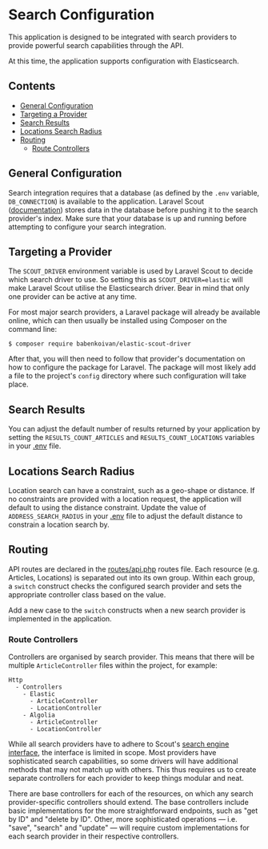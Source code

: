 # Search Configuration
This application is designed to be integrated with search providers to provide powerful search capabilities through the API.

At this time, the application supports configuration with Elasticsearch.

## Contents
* [General Configuration](#general-configuration)
* [Targeting a Provider](#targeting-a-provider)
* [Search Results](#search-results)
* [Locations Search Radius](#locations-search-radius)
* [Routing](#routing)
  * [Route Controllers](#route-controllers)

## General Configuration
Search integration requires that a database (as defined by the `.env` variable, `DB_CONNECTION`) is available to the application. Laravel Scout ([documentation](https://laravel.com/docs/8.x/scout)) stores data in the database before pushing it to the search provider's index. Make sure that your database is up and running before attempting to configure your search integration.

## Targeting a Provider
The `SCOUT_DRIVER` environment variable is used by Laravel Scout to decide which search driver to use. So setting this as `SCOUT_DRIVER=elastic` will make Laravel Scout utilise the Elasticsearch driver. Bear in mind that only one provider can be active at any time.

For most major search providers, a Laravel package will already be available online, which can then usually be installed using Composer on the command line:
```
$ composer require babenkoivan/elastic-scout-driver
```

After that, you will then need to follow that provider's documentation on how to configure the package for Laravel. The package will most likely add a file to the project's `config` directory where such configuration will take place.

## Search Results
You can adjust the default number of results returned by your application by setting the `RESULTS_COUNT_ARTICLES` and `RESULTS_COUNT_LOCATIONS` variables in your [.env](/.env) file.

## Locations Search Radius
Location search can have a constraint, such as a geo-shape or distance. If no constraints are provided with a location request, the application will default to using the distance constraint. Update the value of `ADDRESS_SEARCH_RADIUS` in your [.env](/.env) file to adjust the default distance to constrain a location search by.

## Routing
API routes are declared in the [routes/api.php](/routes/api.php) routes file. Each resource (e.g. Articles, Locations) is separated out into its own group. Within each group, a `switch` construct checks the configured search provider and sets the appropriate controller class based on the value.

Add a new case to the `switch` constructs when a new search provider is implemented in the application.

### Route Controllers
Controllers are organised by search provider. This means that there will be multiple `ArticleController` files within the project, for example:
```
Http
  - Controllers
    - Elastic
      - ArticleController
      - LocationController
    - Algolia
      - ArticleController
      - LocationController
```

While all search providers have to adhere to Scout's [search engine interface](https://laravel.com/docs/8.x/scout#custom-engines), the interface is limited in scope. Most providers have sophisticated search capabilities, so some drivers will have additional methods that may not match up with others. This thus requires us to create separate controllers for each provider to keep things modular and neat.

There are base controllers for each of the resources, on which any search provider-specific controllers should extend. The base controllers include basic implementations for the more straightforward endpoints, such as "get by ID" and "delete by ID". Other, more sophisticated operations — i.e. "save", "search" and "update" — will require custom implementations for each search provider in their respective controllers.
